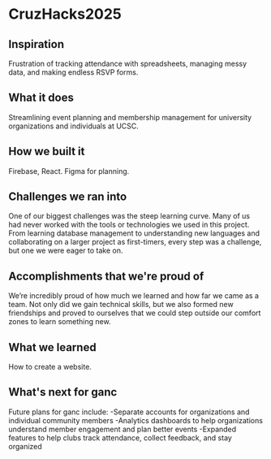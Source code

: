 # CruzHacks2025

## Inspiration
Frustration of tracking attendance with spreadsheets, managing messy data, and making endless RSVP forms.

## What it does
Streamlining event planning and membership management for university organizations and individuals at UCSC. 

## How we built it
Firebase, React.
Figma for planning.

## Challenges we ran into
One of our biggest challenges was the steep learning curve. Many of us had never worked with the tools or technologies we used in this project. From learning database management to understanding new languages and collaborating on a larger project as first-timers, every step was a challenge, but one we were eager to take on.

## Accomplishments that we're proud of
We’re incredibly proud of how much we learned and how far we came as a team. Not only did we gain technical skills, but we also formed new friendships and proved to ourselves that we could step outside our comfort zones to learn something new.

## What we learned
How to create a website.

## What's next for ganc
Future plans for ganc include:
-Separate accounts for organizations and individual community members
-Analytics dashboards to help organizations understand member engagement and plan better events
-Expanded features to help clubs track attendance, collect feedback, and stay organized
